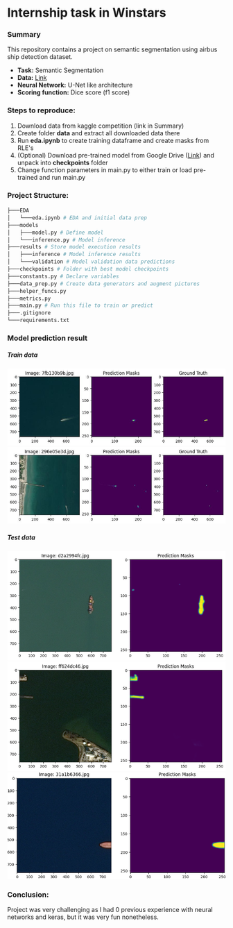 # Internship task in Winstars

### Summary
This repository contains a project on semantic segmentation using airbus ship detection dataset.


- **Task:** Semantic Segmentation <br>
- **Data:** <a href='https://www.kaggle.com/c/airbus-ship-detection/data'>Link</a> <br>
- **Neural Network:** U-Net like architecture
- **Scoring function:** Dice score (f1 score)

### Steps to reproduce:
1. Download data from kaggle competition (link in Summary)
2. Create folder **data** and extract all downloaded data there
3. Run **eda.ipynb** to create training dataframe and create masks from RLE's
4. (Optional) Download pre-trained model from Google Drive (<a href='https://drive.google.com/file/d/19NjEQGBiSSLyoaMuRPE4A20EDLtDRfuQ/view?usp=sharing'>Link</a>) and unpack into **checkpoints** folder 
5. Change function parameters in main.py to either train or load pre-trained and run main.py


### Project Structure:
```bash
├───EDA
│   └───eda.ipynb # EDA and initial data prep
├───models
│   ├───model.py # Define model
│   └───inference.py # Model inference 
├───results # Store model execution results
│   ├───inference # Model inference results
│   └───validation # Model validation data predictions
├───checkpoints # Folder with best model checkpoints
├───constants.py # Declare variables
├───data_prep.py # Create data generators and augment pictures
├───helper_funcs.py
├───metrics.py
├───main.py # Run this file to train or predict
├───.gitignore
└───requirements.txt
```

### Model prediction result
##### Train data
<img src="results\validation\7fb130b9b.jpg"/>
<img src="results\validation\296e05e3d.jpg"/>

##### Test data
<img src="results\inference\d2a2994fc.png"/>
<img src="results\inference\ff624dc46.png"/>
<img src="results\inference\31a1b6366.png"/>

### Conclusion:
Project was very challenging as I had 0 previous experience with neural networks and keras, but it was very fun nonetheless.
